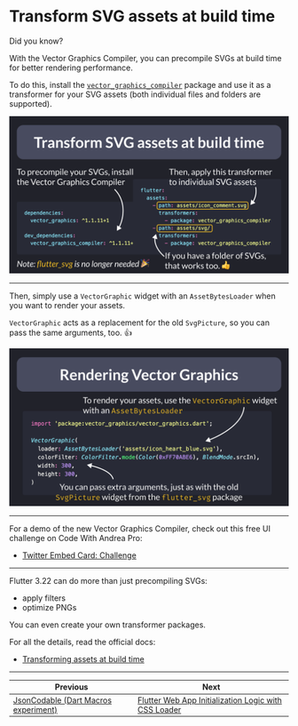 # Transform SVG assets at build time

Did you know?

With the Vector Graphics Compiler, you can precompile SVGs at build time for better rendering performance.

To do this, install the [`vector_graphics_compiler`](https://pub.dev/packages/vector_graphics_compiler) package and use it as a transformer for your SVG assets (both individual files and folders are supported).

![](161.1.png)

<!--
dependencies:
  vector_graphics: ^1.1.11+1

dev_dependencies:
  vector_graphics_compiler: ^1.1.11+1

flutter:
  assets:
    # Apply transformer to a single SVG file
    - path: assets/icon_comment.svg
      transformers:
        - package: vector_graphics_compiler
    # Apply transformer to a folder of SVGs
    - path: assets/svg/
      transformers:
        - package: vector_graphics_compiler
-->

---

Then, simply use a `VectorGraphic` widget with an `AssetBytesLoader` when you want to render your assets.

`VectorGraphic` acts as a replacement for the old `SvgPicture`, so you can pass the same arguments, too. 👍

![](161.2.png)

<!--
import 'package:vector_graphics/vector_graphics.dart';

VectorGraphic(
  loader: AssetBytesLoader('assets/icon_heart_blue.svg'),
  colorFilter: ColorFilter.mode(Color(0xFF70ABE6), BlendMode.srcIn),
  width: 300,
  height: 300,
)
-->

---

For a demo of the new Vector Graphics Compiler, check out this free UI challenge on Code With Andrea Pro:

- [Twitter Embed Card: Challenge](https://pro.codewithandrea.com/flutter-ui-challenges/001-twitter-embed-card/01-intro)

---

Flutter 3.22 can do more than just precompiling SVGs:

- apply filters
- optimize PNGs

You can even create your own transformer packages.

For all the details, read the official docs:

- [Transforming assets at build time](https://docs.flutter.dev/ui/assets/asset-transformation)

---

| Previous | Next |
| -------- | ---- |
| [JsonCodable (Dart Macros experiment)](../0160-dart-macros-json-codable/index.md) | [Flutter Web App Initialization Logic with CSS Loader](../0162-flutter-web-app-initialization-logic/index.md) |

<!-- TWITTER|https://x.com/biz84/status/1791392190716952636 -->
<!-- LINKEDIN|https://www.linkedin.com/posts/andreabizzotto_did-you-know-with-the-vector-graphics-compiler-activity-7197158879045054464-pp9p -->


